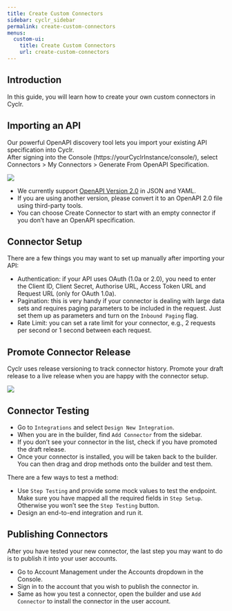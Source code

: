 ```yaml
---
title: Create Custom Connectors
sidebar: cyclr_sidebar
permalink: create-custom-connectors
menus:
  custom-ui:
    title: Create Custom Connectors
    url: create-custom-connectors
---
```


Introduction
------------

In this guide, you will learn how to create your own custom connectors in Cyclr.

Importing an API
----------------

Our powerful OpenAPI discovery tool lets you import your existing API specification into Cyclr.  
After signing into the Console (https://yourCyclrInstance/console/), select Connectors > My Connectors > Generate From OpenAPI Specification.

![](./images/import-api-1.gif)

*   We currently support [OpenAPI Version 2.0](https://github.com/OAI/OpenAPI-Specification/blob/master/versions/2.0.md) in JSON and YAML.
*   If you are using another version, please convert it to an OpenAPI 2.0 file using third-party tools.
*   You can choose Create Connector to start with an empty connector if you don’t have an OpenAPI specification.

Connector Setup
---------------

There are a few things you may want to set up manually after importing your API:

*   Authentication: if your API uses OAuth (1.0a or 2.0), you need to enter the Client ID, Client Secret, Authorise URL, Access Token URL and Request URL (only for OAuth 1.0a).
*   Pagination: this is very handy if your connector is dealing with large data sets and requires paging parameters to be included in the request. Just set them up as parameters and turn on the `Inbound Paging` flag.
*   Rate Limit: you can set a rate limit for your connector, e.g., 2 requests per second or 1 second between each request.

Promote Connector Release
-------------------------

Cyclr uses release versioning to track connector history. Promote your draft release to a live release when you are happy with the connector setup.

![](./images/promote-connector.gif)

Connector Testing
-----------------

*   Go to `Integrations` and select `Design New Integration`.
*   When you are in the builder, find `Add Connector` from the sidebar.
*   If you don’t see your connector in the list, check if you have promoted the draft release.
*   Once your connector is installed, you will be taken back to the builder. You can then drag and drop methods onto the builder and test them.

There are a few ways to test a method:

*   Use `Step Testing` and provide some mock values to test the endpoint. Make sure you have mapped all the required fields in `Step Setup`. Otherwise you won’t see the `Step Testing` button.
*   Design an end-to-end integration and run it.

Publishing Connectors
---------------------

After you have tested your new connector, the last step you may want to do is to publish it into your user accounts.

*   Go to Account Management under the Accounts dropdown in the Console.
*   Sign in to the account that you wish to publish the connector in.
*   Same as how you test a connector, open the builder and use `Add Connector` to install the connector in the user account.
